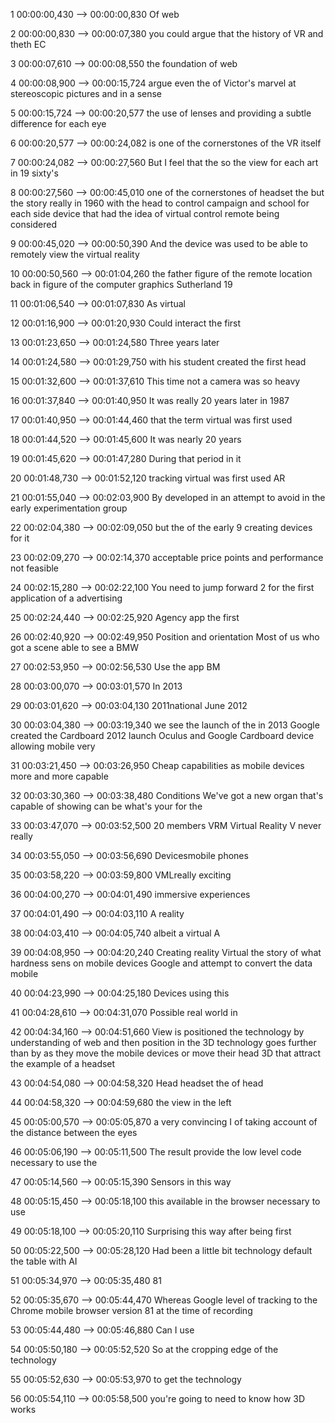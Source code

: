 1
00:00:00,430 --> 00:00:00,830
Of web

2
00:00:00,830 --> 00:00:07,380
you could argue that the history of VR and theth EC

3
00:00:07,610 --> 00:00:08,550
the foundation of web

4
00:00:08,900 --> 00:00:15,724
argue even the of Victor's marvel at stereoscopic pictures and in a sense

5
00:00:15,724 --> 00:00:20,577
the use of lenses and providing a subtle difference for each eye

6
00:00:20,577 --> 00:00:24,082
is one of the cornerstones of the VR itself

7
00:00:24,082 --> 00:00:27,560
But I feel that the so the view for each art in 19 sixty's

8
00:00:27,560 --> 00:00:45,010
one of the cornerstones of headset the but the story really in 1960 with the head to control campaign and school for each side device that had the idea of virtual control remote being considered

9
00:00:45,020 --> 00:00:50,390
And the device was used to be able to remotely view the virtual reality

10
00:00:50,560 --> 00:01:04,260
the father figure of the remote location back in figure of the computer graphics Sutherland 19

11
00:01:06,540 --> 00:01:07,830
As virtual

12
00:01:16,900 --> 00:01:20,930
Could interact the first

13
00:01:23,650 --> 00:01:24,580
Three years later

14
00:01:24,580 --> 00:01:29,750
with his student created the first head

15
00:01:32,600 --> 00:01:37,610
This time not a camera was so heavy

16
00:01:37,840 --> 00:01:40,950
It was really 20 years later in 1987

17
00:01:40,950 --> 00:01:44,460
that the term virtual was first used

18
00:01:44,520 --> 00:01:45,600
It was nearly 20 years

19
00:01:45,620 --> 00:01:47,280
During that period in it

20
00:01:48,730 --> 00:01:52,120
tracking virtual was first used AR

21
00:01:55,040 --> 00:02:03,900
By developed in an attempt to avoid in the early experimentation group

22
00:02:04,380 --> 00:02:09,050
but the of the early 9 creating devices for it

23
00:02:09,270 --> 00:02:14,370
acceptable price points and performance not fe​‌​‌​​‌‌​​‌‌​​‌‌‌‌​‌​​‌‌​​‌‌‌‌​‌​​‌‌​​‌‌​‌​‌‌‌​‌​​‌‌​​‌‌‌​‌‌‌‌​‌‌​‌‌‌‌​‌​‌​‌‌‌​‌​​‌‌‌‌​‌​‌‌​​​‌‌‌‌‌‌​​‌‌​‌​‌‌‌​‌​‌​‌​​‌‌‌​‌‌​​‌‌​​​‌​​‌‌​​‌‌‌‌​‌​‌​‌​​‌‌‌​‌‌​​‌‌​​​‌​​‌‌‌‌‌‌​​‌‌​‌​‌​​‌‌​‌​‌​​‌‌‌​​‌‌‌​‌‌‌‌​​​‌‌‌​‌‌​​‌‌‌​‌‌‌‌​‌​​‌‌​​‌‌​​‌‌​​‌‌​‌‌​​​‌‌​​‌‌​​‌‌​​‌‌‌‌​‌‌‌​‌​​‌‌​‌​‌‌‌​‌‌‌‌​​​‌‌‌​​‌​​‌‌‌‌​‌​​‌‌‌‌​‌​​‌‌‌​‌‌​​‌‌​​‌‌‌‌​‌‌‌‌‌​​‌‌‌‌​‌​​‌‌‌​​‌‌‌​‌​‌‌‌​​‌‌‌​‌‌​​‌‌‌​‌‌​​‌‌‌‌‌​​​‌‌​‌‌​​​‌‌​​​‌​​‌‌​​‌‌​​‌‌​​‌‌‌‌​‌​‌‌‌​​‌‌‌‌‌​​​‌‌​‌‌‌‌‌​‌‌‌​‌​​‌‌‌‌​‌‌‌​‌‌​‌‌​​‌‌​‌​‌‌‌​‌​​‌‌​​‌‌​‌​‌​​‌‌​​‌‌​​‌‌‌‌​‌​​‌‌​​‌‌‌‌​‌​‌​‌‌‌​‌‌‌​‌‌‌​‌​‌‌​​​‌‌‌​‌‌‌‌​‌​​‌‌‌‌​‌​‌​‌‌‌​‌‌‌‌‌​​‌‌​‌‌‌‌‌​‌​‌​‌​​‌‌​‌​‌​​‌‌​‌​‌‌‌​‌‌​​‌‌‌​‌‌‌​‌‌‌​‌‌‌​‌​​‌‌‌‌​‌​​‌‌‌​​‌‌‌​‌​​‌‌​​‌‌‌​​‌​​‌‌‌‌​‌​​‌‌​‌‌​​​‌‌‌​​‌‌‌​‌​‌‌‌‌‌​‌​‌​‌‌‌​‌‌‌​‌‌‌​‌​‌​‌‌‌​‌‌‌​‌​​‌‌‌‌​‌‌‌​‌‌‌​‌‌‌​‌‌​‌‌​​‌‌​​‌‌​​‌‌‌‌‌‌​​‌‌​​‌‌‌‌​‌‌‌​‌‌‌​‌​‌​‌‌‌​‌‌​‌‌‌‌​‌‌‌​‌​​‌‌‌‌‌​​​‌‌‌​​‌​​‌‌​‌​‌‌‌​‌‌‌​‌​​‌‌‌​‌‌‌‌​‌​‌‌‌‌‌​‌‌‌‌​​​‌‌‌​‌‌‌‌​‌‌‌​‌‌‌​‌‌‌​‌‌‌​‌‌​​‌​​‌‌​‌​‌‌‌​‌​‌‌‌​​‌‌​‌‌​​​‌‌‌‌​‌‌‌​‌​‌‌‌​​‌‌‌‌‌​​​‌‌​‌​‌​​‌‌‌‌​‌​​‌‌‌​‌‌‌‌​‌‌​‌‌‌‌​‌‌​​‌‌‌​‌​‌‌‌‌‌​‌‌​‌‌‌‌​‌‌​‌‌‌‌​‌‌‌‌‌​​‌‌‌‌‌‌​​‌‌​‌‌‌​​‌‌‌​‌‌‌‌​‌‌​‌‌‌‌​‌‌​​‌​​‌‌​​‌‌​​‌‌‌​​‌​​‌‌‌​​‌​​‌‌​‌​‌‌‌​‌‌‌‌‌‌‌‌‌‌‌‌‌‌‌‌‌‌‌‌‌‌‌‌‌‌‌‌‌‌‌‌‌‌‌‌‌‌‌‌‌‌‌‌‌‌‌‌‌‌‌‌‌‌‌‌‌‌‌‌‌‌‌‌‌‌‌‌‌‌‌‌‌‌‌‌‌‌‌‌‌‌‌‌‌‌‌‌‌‌‌‌‌‌‌‌‌‌‌‌‌‌‌‌‌‌‌‌‌‌‌‌‌‌‌‌‌‌‌‌‌‌‌‌‌‌‌‌‌‌‌‌‌‌‌‌‌‌‌‌‌‌‌‌‌‌‌‌‌‌‌‌‌‌‌‌‌‌‌‌‌‌‌‌‌‌‌‌‌‌‌‌‌‌‌‌‌‌‌‌‌‌‌‌‌‌‌‌‌‌‌‌‌‌‌‌‌‌‌‌‌‌‌‌‌‌‌‌‌‌‌‌‌‌‌‌‌‌‌‌‌‌‌‌‌‌‌‌‌‌‌‌‌‌‌‌‌‌‌‌‌‌‌‌‌‌‌‌‌‌‌‌‌‌‌‌‌‌‌‌‌‌‌‌‌‌‌‌‌‌‌‌‌‌‌‌‌‌‌‌‌‌‌‌‌‌‌‌‌‌‌‌‌‌‌‌‌‌‌‌‌‌‌‌‌‌‌‌‌‌‌‌‌‌‌‌‌‌‌‌‌‌‌‌‌‌‌‌‌‌‌‌‌‌‌‌‌‌‌‌‌‌‌‌‌‌‌‌‌‌‌‌‌‌‌‌‌‌‌‌‌‌‌‌‌‌‌‌‌‌‌‌‌‌‌‌‌‌‌‌‌‌‌‌‌‌‌‌‌‌‌‌‌‌‌‌‌‌‌‌‌‌‌‌‌‌‌‌‌‌‌‌‌‌‌‌‌‌‌‌‌‌‌‌‌‌‌‌‌‌‌‌‌‌‌‌‌‌‌‌‌‌‌‌‌‌‌‌‌‌‌‌‌‌‌‌‌‌‌‌‌‌‌‌‌‌‌‌‌‌‌‌‌‌‌‌‌‌‌‌‌‌‌‌‌‌‌‌‌‌‌‌‌‌‌‌‌‌‌‌‌‌‌‌‌‌‌‌‌‌‌‌‌‌‌‌‌‌‌‌‌‌‌‌‌‌‌‌‌‌‌‌‌‌‌‌‌‌‌‌‌‌‌‌‌‌‌‌‌‌‌‌‌‌‌‌‌‌‌‌‌‌‌‌‌‌‌‌‌‌‌‌‌‌‌‌‌‌‌‌‌‌‌‌‌‌‌‌‌‌‌‌‌‌‌‌‌‌‌‌‌‌‌‌‌‌‌‌‌‌‌‌‌‌‌‌‌‌‌‌‌‌‌‌‌‌‌‌‌‌‌‌‌‌‌‌‌‌‌‌‌‌‌‌‌‌‌‌‌‌‌‌‌‌‌‌‌‌‌‌‌‌‌‌‌‌‌‌‌‌‌‌‌‌‌‌‌‌‌‌‌‌‌‌‌‌‌‌‌‌‌‌‌‌‌‌‌‌‌‌‌‌‌‌‌‌‌‌‌‌‌‌‌‌‌‌‌‌‌‌‌‌‌‌‌‌‌‌‌‌‌‌‌‌‌‌‌‌‌‌‌‌‌‌‌‌‌‌‌‌‌‌‌‌‌‌‌‌‌‌‌‌‌‌‌‌‌‌‌‌‌‌‌‌‌‌‌‌‌‌‌‌‌‌‌‌‌‌‌‌‌‌‌‌‌‌‌‌‌‌‌‌‌‌‌‌‌‌‌‌‌‌‌‌‌‌‌‌‌‌‌‌‌‌‌‌‌‌‌‌‌‌‌‌‌‌‌‌‌‌‌‌‌‌‌‌‌‌‌‌‌‌‌‌‌‌‌‌‌‌‌‌‌‌‌‌‌‌‌‌‌‌‌‌‌‌‌‌‌‌‌‌‌‌‌‌‌‌‌‌‌‌‌‌‌‌‌‌‌‌‌‌‌‌‌‌‌‌‌‌‌‌‌‌‌‌‌‌‌‌‌‌‌‌‌‌‌‌‌‌‌‌‌‌‌‌‌‌‌‌‌‌‌‌‌‌‌‌‌‌‌‌‌‌‌‌‌‌‌‌‌‌‌‌‌‌‌‌‌asible

24
00:02:15,280 --> 00:02:22,100
You need to jump forward 2 for the first application of a advertising

25
00:02:24,440 --> 00:02:25,920
Agency app the first

26
00:02:40,920 --> 00:02:49,950
Position and orientation Most of us who got a scene able to see a BMW

27
00:02:53,950 --> 00:02:56,530
Use the app BM

28
00:03:00,070 --> 00:03:01,570
In 2013

29
00:03:01,620 --> 00:03:04,130
2011national June 2012

30
00:03:04,380 --> 00:03:19,340
we see the launch of the in 2013 Google created the Cardboard 2012 launch Oculus and Google Cardboard device allowing mobile very

31
00:03:21,450 --> 00:03:26,950
Cheap capabilities as mobile devices more and more capable

32
00:03:30,360 --> 00:03:38,480
Conditions We've got a new organ that's capable of showing can be what's your for the

33
00:03:47,070 --> 00:03:52,500
20 members VRM Virtual Reality V never really

34
00:03:55,050 --> 00:03:56,690
Devicesmobile phones

35
00:03:58,220 --> 00:03:59,800
VMLreally exciting

36
00:04:00,270 --> 00:04:01,490
immersive experiences

37
00:04:01,490 --> 00:04:03,110
A reality

38
00:04:03,410 --> 00:04:05,740
albeit a virtual A

39
00:04:08,950 --> 00:04:20,240
Creating reality Virtual the story of what hardness sens on mobile devices Google and attempt to convert the data mobile

40
00:04:23,990 --> 00:04:25,180
Devices using this

41
00:04:28,610 --> 00:04:31,070
Possible real world in

42
00:04:34,160 --> 00:04:51,660
View is positioned the technology by understanding of web and then position in the 3D technology goes further than by as they move the mobile devices or move their head 3D that attract the example of a headset

43
00:04:54,080 --> 00:04:58,320
Head headset the of head

44
00:04:58,320 --> 00:04:59,680
the view in the left

45
00:05:00,570 --> 00:05:05,870
a very convincing I of taking account of the distance between the eyes

46
00:05:06,190 --> 00:05:11,500
The result provide the low level code necessary to use the

47
00:05:14,560 --> 00:05:15,390
Sensors in this way

48
00:05:15,450 --> 00:05:18,100
this available in the browser necessary to use

49
00:05:18,100 --> 00:05:20,110
Surprising this way after being first

50
00:05:22,500 --> 00:05:28,120
Had been a little bit technology default the table with AI

51
00:05:34,970 --> 00:05:35,480
81

52
00:05:35,670 --> 00:05:44,470
Whereas Google level of tracking to the Chrome mobile browser version 81 at the time of recording

53
00:05:44,480 --> 00:05:46,880
Can I use

54
00:05:50,180 --> 00:05:52,520
So at the cropping edge of the technology

55
00:05:52,630 --> 00:05:53,970
to get the technology

56
00:05:54,110 --> 00:05:58,500
you're going to need to know how 3D works

